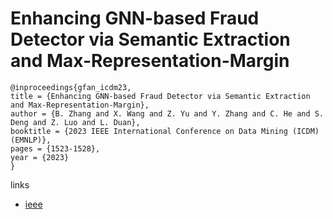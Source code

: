 # Enhancing GNN-based Fraud Detector via Semantic Extraction and Max-Representation-Margin

```
@inproceedings{gfan_icdm23,
title = {Enhancing GNN-based Fraud Detector via Semantic Extraction and Max-Representation-Margin},
author = {B. Zhang and X. Wang and Z. Yu and Y. Zhang and C. He and S. Deng and Z. Luo and L. Duan},
booktitle = {2023 IEEE International Conference on Data Mining (ICDM) (EMNLP)},
pages = {1523-1528},
year = {2023}
}
```

links
- [ieee](https://doi.org/10.1109/ICDM58522.2023.00202)
